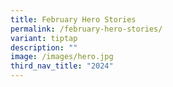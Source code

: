 ```yaml
---
title: February Hero Stories
permalink: /february-hero-stories/
variant: tiptap
description: ""
image: /images/hero.jpg
third_nav_title: "2024"
---
```

<p></p>